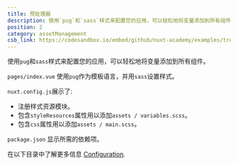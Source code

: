 ```yaml
---
title: 预处理器
description: 使用`pug`和`sass`样式来配置您的应用，可以轻松地将变量添加到所有组件。
position: 2
category: assetManagement
csb_link: https://codesandbox.io/embed/github/nuxt-academy/examples/tree/master/asset-management/pre-processors?fontsize=14&hidenavigation=1&theme=dark&view=editor
---
```


使用`pug`和`sass`样式来配置您的应用，可以轻松地将变量添加到所有组件。

<example-intro></example-intro>

`pages/index.vue` 使用`pug`作为模板语言，并用`sass`设置样式。

`nuxt.config.js`展示了:

- 注册样式资源模块。
- 包含`styleResources`属性用以添加`assets / variables.scss`。
- 包含`css`属性用以添加`assets / main.scss`。

`package.json` 显示所需的依赖项。

<base-alert type="next">

在以下目录中了解更多信息 [Configuration](/docs/2.x/features/configuration#pre-processors).

</base-alert>

<code-sandbox :src="csb_link"></code-sandbox>
